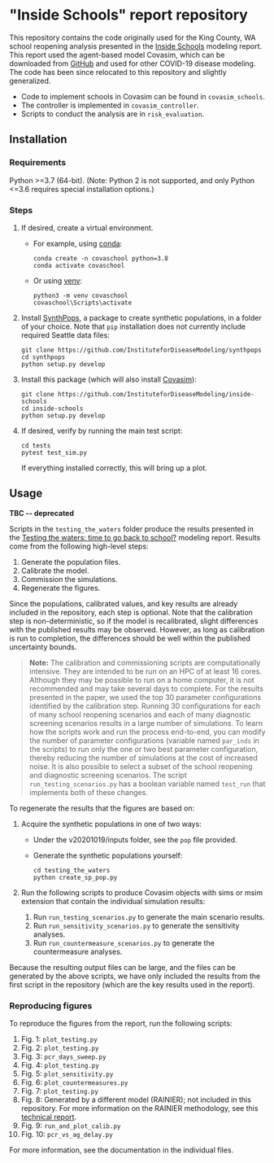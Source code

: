 # "Inside Schools" report repository

This repository contains the code originally used for the King County, WA school reopening analysis presented in the [Inside Schools](https://covid.idmod.org) modeling report. This report used the agent-based model Covasim, which can be downloaded from [GitHub](https://github.com/InstituteforDiseaseModeling/covasim) and used for other COVID-19 disease modeling. The code has been since relocated to this repository and slightly generalized.

* Code to implement schools in Covasim can be found in `covasim_schools`.
* The controller is implemented in `covasim_controller`.
* Scripts to conduct the analysis are in `risk_evaluation`.


## Installation


### Requirements

Python >=3.7 (64-bit). (Note: Python 2 is not supported, and only Python <=3.6 requires special installation options.)


### Steps

1. If desired, create a virtual environment.

    - For example, using [conda](https://www.anaconda.com/products/individual):

      ```
      conda create -n covaschool python=3.8
      conda activate covaschool
      ```

    - Or using [venv](https://docs.python.org/3/library/venv.html):

      ```
      python3 -m venv covaschool
      covaschool\Scripts\activate
      ```

2. Install [SynthPops](https://github.com/InstituteforDiseaseModeling/synthpops), a package to create synthetic populations, in a folder of your choice. Note that `pip` installation does not currently include required Seattle data files:

   ```
   git clone https://github.com/InstituteforDiseaseModeling/synthpops
   cd synthpops
   python setup.py develop
   ```

3. Install this package (which will also install [Covasim](https://covasim.org)):

   ```
   git clone https://github.com/InstituteforDiseaseModeling/inside-schools
   cd inside-schools
   python setup.py develop
   ```

4. If desired, verify by running the main test script:

   ```
   cd tests
   pytest test_sim.py
   ```

   If everything installed correctly, this will bring up a plot.


## Usage

**TBC -- deprecated**

Scripts in the `testing_the_waters` folder produce the results presented in the [Testing the waters: time to go back to school?](https://covid.idmod.org/data/Testing_the_waters_time_to_go_back_to_school.pdf) modeling report.  Results come from the following high-level steps:

1. Generate the population files.
1. Calibrate the model.
1. Commission the simulations.
1. Regenerate the figures.

Since the populations, calibrated values, and key results are already included in the repository, each step is optional. Note that the calibration step is non-deterministic, so if the model is recalibrated, slight differences with the published results may be observed. However, as long as calibration is run to completion, the differences should be well within the published uncertainty bounds.


> **Note:** The calibration and commissioning scripts are computationally intensive. They are intended to be run on an HPC of at least 16 cores. Although they may be possible to run on a home computer, it is not recommended and may take several days to complete.  For the results presented in the paper, we used the top 30 parameter configurations identified by the calibration step.  Running 30 configurations for each of many school reopening scenarios and each of many diagnostic screening scenarios results in a large number of simulations.  To learn how the scripts work and run the process end-to-end, you can modify the number of parameter configurations (variable named `par_inds` in the scripts) to run only the one or two best parameter configuration, thereby reducing the number of simulations at the cost of increased noise.  It is also possible to select a subset of the school reopening and diagnostic screening scenarios. The script `run_testing_scenarios.py` has a boolean variable named `test_run` that implements both of these changes.

To regenerate the results that the figures are based on:

1. Acquire the synthetic populations in one of two ways:

   - Under the v20201019/inputs folder, see the `pop` file provided. 

   - Generate the synthetic populations yourself:

     ```
     cd testing_the_waters
     python create_sp_pop.py
     ```

1. Run the following scripts to produce Covasim objects with sims or msim extension that contain the individual simulation results:

    1. Run `run_testing_scenarios.py` to generate the main scenario results.
    1. Run `run_sensitivity_scenarios.py` to generate the sensitivity analyses.
    1. Run `run_countermeasure_scenarios.py` to generate the countermeasure analyses.

Because the resulting output files can be large, and the files can be generated by the above scripts, we have only included the results from the first script in the repository (which are the key results used in the report).


### Reproducing figures

To reproduce the figures from the report, run the following scripts:

1. Fig. 1: `plot_testing.py`
1. Fig. 2: `plot_testing.py`
1. Fig. 3: `pcr_days_sweep.py`
1. Fig. 4: `plot_testing.py`
1. Fig. 5: `plot_sensitivity.py`
1. Fig. 6: `plot_countermeasures.py`
1. Fig. 7: `plot_testing.py`
1. Fig. 8: Generated by a different model (RAINIER); not included in this repository. For more information on the RAINIER methodology, see this [technical report](https://covid.idmod.org/data/Sustained_reductions_in_transmission_have_led_to_declining_COVID_19_prevalence_in_King_County_WA.pdf). 
1. Fig. 9: `run_and_plot_calib.py`
1. Fig. 10: `pcr_vs_ag_delay.py`

For more information, see the documentation in the individual files.
